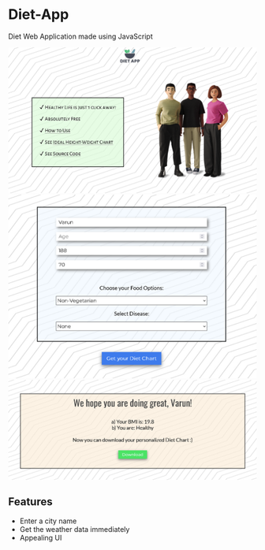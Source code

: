 # Diet-App

Diet Web Application made using JavaScript

![DietApp-pic](DietApp1.png)
![DietApp-pic](DietApp2.png)
![DietApp-pic](DietApp3.png)

## Features

- Enter a city name
- Get the weather data immediately
- Appealing UI
